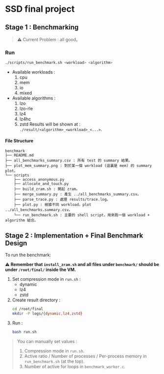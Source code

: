 # SSD final project
## Stage 1 : Benchmarking
> ⚠️ Current Problem : all good。

### Run
```bash
./scripts/run_benchmark.sh <workload> <algorithm>
```
- Available workloads :
    1. cpu
    2. mem
    3. io
    4. mixed
- Available algorithms :
    1. lzo 
    2. lzo-rle 
    3. lz4 
    4. lz4hc 
    5. zstd
Results will be shown at : `./result/<algorithm>_<workload>_<...>`.
#### File Structure
```
benchmark
├── README.md
├── all_benchmarks_summary.csv : 所有 test 的 summary 結果。
├── plot_mem_summary.png : 對於某一個 workload (這裏是 mem) 的 summary plot。
└── scripts
    ├── access_anonymous.py 
    ├── allocate_and_touch.py
    ├── build_zram.sh : 開起 zram。
    ├── merge_summary.py : 產生 ../all_benchmarks_summary.csv。
    ├── parse_trace.py : 處理 results/trace.log。
    ├── plot.py : 根據不同 workload，plot ../all_benchmarks.summary.csv。
    └── run_benchmark.sh : 主要的 shell script，用來跑一個 workload + algorithm 組合。
```
## Stage 2 : Implementation + Final Benchmark Design

To run the benchmark:

⚠️ **Remember that `install_zram.sh` and all files under `benchmark/` should be under `/root/final/` inside the VM.**

1. Set compression mode in `run.sh` :
    - dynamic
    - lz4
    - zstd
2. Create result directory :
    ```bash
    cd /root/final
    mkdir -P logs/{dynamic,lz4,zstd}
    ```
3. Run :
    ```bash
    bash run.sh
    ```
> You can manually set values :
> 1. Compression mode in `run.sh`.
> 2. Active ratio / Number of processes / Per-process memory in `run_benchmark.sh` (at the top). 
> 3. Number of active for loops in `benchmark_worker.c`.